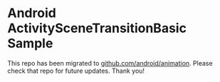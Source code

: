 
Android ActivitySceneTransitionBasic Sample
===========================================

This repo has been migrated to [github.com/android/animation][1]. Please check that repo for future updates. Thank you!

[1]: http://github.com/android/animation

